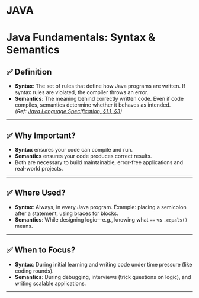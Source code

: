 # JAVA

# Java Fundamentals: Syntax & Semantics

## ✅ Definition
- **Syntax**: The set of rules that define how Java programs are written. If syntax rules are violated, the compiler throws an error.  
- **Semantics**: The meaning behind correctly written code. Even if code compiles, semantics determine whether it behaves as intended.  
*(Ref: [Java Language Specification, §1.1, §3](https://docs.oracle.com/javase/specs/))*

---

## ✅ Why Important?
- **Syntax** ensures your code can compile and run.  
- **Semantics** ensures your code produces correct results.  
- Both are necessary to build maintainable, error-free applications and real-world projects.

---

## ✅ Where Used?
- **Syntax**: Always, in every Java program. Example: placing a semicolon after a statement, using braces for blocks.  
- **Semantics**: While designing logic—e.g., knowing what `==` vs `.equals()` means.

---

## ✅ When to Focus?
- **Syntax**: During initial learning and writing code under time pressure (like coding rounds).  
- **Semantics**: During debugging, interviews (trick questions on logic), and writing scalable applications.

---

